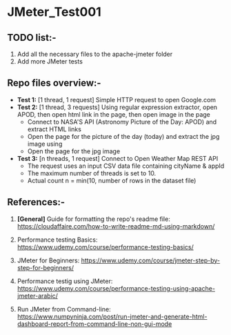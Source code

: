 # JMeter_Test001


## TODO list:-

1. Add all the necessary files to the apache-jmeter folder
2. Add more JMeter tests

## Repo files overview:-

* **Test 1:** [1 thread, 1 request] Simple HTTP request to open Google.com 
* **Test 2:** [1 thread, 3 requests] Using regular expression extractor, open APOD, then open html link in the page, then open image in the page
    - Connect to NASA'S API (Astronomy Picture of the Day: APOD) and extract HTML links
    - Open the page for the picture of the day (today) and extract the jpg image using
    - Open the page for the jpg image  
* **Test 3:** [n threads, 1 request] Connect to Open Weather Map REST API
    - The request uses an input CSV data file containing cityName & appId
    - The maximum number of threads is set to 10.
    - Actual count n = min(10, number of rows in the dataset file)


## References:-

1. **[General]** Guide for formatting the repo's readme file:
https://cloudaffaire.com/how-to-write-readme-md-using-markdown/

2. Performance testing Basics:
https://www.udemy.com/course/performance-testing-basics/

2. JMeter for Beginners:
https://www.udemy.com/course/jmeter-step-by-step-for-beginners/

3. Performance testig using JMeter:
https://www.udemy.com/course/performance-testing-using-apache-jmeter-arabic/

4. Run JMeter from Command-line:
https://www.numpyninja.com/post/run-jmeter-and-generate-html-dashboard-report-from-command-line-non-gui-mode


